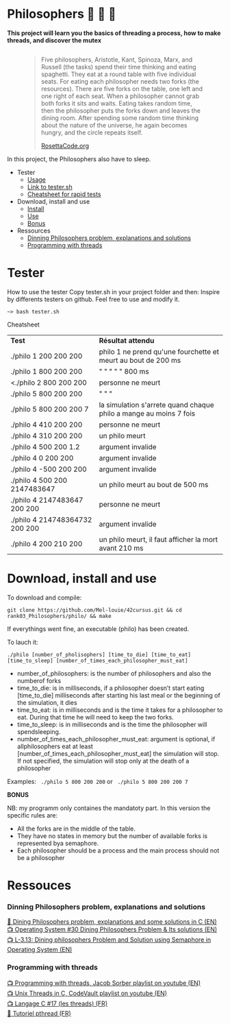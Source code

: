 # Philosophers 🧵 📜    🚧 

<b>This project will learn you the basics of threading a process, how to make threads, and discover the mutex</b>


<img src=""
     alt="">

<figure>
	<blockquote>
		<p>Five philosophers, Aristotle, Kant, Spinoza, Marx, and Russell (the tasks) spend their time thinking and eating spaghetti. They eat at a round table with five individual seats. For eating each philosopher needs two forks (the resources). There are five forks on the table, one left and one right of each seat. When a philosopher cannot grab both forks it sits and waits. Eating takes random time, then the philosopher puts the forks down and leaves the dining room. After spending some random time thinking about the nature of the universe, he again becomes hungry, and the circle repeats itself.</p>
		<a href="https://rosettacode.org/wiki/Dining_philosophers">RosettaCode.org</a>
	</blockquote>
</figure>

In this project, the Philosophers also have to sleep.

- Tester
	- <a href="#uset">Usage</a>
	- <a href="">Link to tester.sh</a>
	- <a href="#cheatsheet">Cheatsheet for rapid tests</a>
- Download, install and use
	- <a href="#instal">Install</a>
	- <a href="#play">Use</a>
	- <a href="#bonus">Bonus</a>
- Ressources
	- <a href="#problem">Dinning Philosophers problem, explanations and solutions</a>
	- <a href="#thread">Programming with threads</a>


# Tester

<div id=uset></div></a>How to use the tester
Copy tester.sh in your project folder and then:
Inspire by differents testers on github.
Feel free to use and modify it.

```
~> bash tester.sh

```

<div id=cheatsheet></div></a>Cheatsheet
<table>
    <tr>
        <td><b>Test</b></td>
        <td><b>Résultat attendu</b></td>
    </tr>
    <tr>
        <td>./philo 1 200 200 200</td>
        <td>philo 1 ne prend qu'une fourchette et meurt au bout de 200 ms</td>
    </tr>
    <tr>
        <td>./philo 1 800 200 200</td>
        <td>	"			"			"		"			"	800 ms</td>
    </tr>
    <tr>
        <td><./philo 2 800 200 200</td>
        <td>personne ne meurt</td>
    </tr>
    <tr>
        <td>./philo 5 800 200 200 </td>
        <td>	"	"	"</td>
    </tr>
    <tr>
        <td>./philo 5 800 200 200 7</td>
        <td>la simulation s'arrete quand chaque philo a mange au moins 7 fois</td>
    </tr>
    <tr>
        <td>./philo 4 410 200 200</td>
        <td>personne ne meurt</td>
    </tr>
    <tr>
        <td>./philo 4 310 200 200</td>
        <td>un philo meurt</td>
    </tr>
    <tr>
        <td>./philo 4 500 200 1.2</td>
        <td>argument invalide</td>
    </tr>
    <tr>
        <td>./philo 4 0 200 200</td>
        <td>argument invalide</td>
    </tr>
    <tr>
        <td>./philo 4 -500 200 200 </td>
        <td>argument invalide</td>
    </tr>
    <tr>
        <td>./philo 4 500 200 2147483647</td>
        <td>un philo meurt au bout de 500 ms</td>
    </tr>
    <tr>
        <td>./philo 4 2147483647 200 200</td>
        <td>personne ne meurt</td>
    </tr>
    <tr>
        <td>./philo 4 214748364732 200 200</td>
        <td>argument invalide</td>
    </tr>
    <tr>
        <td>./philo 4 200 210 200</td>
        <td>un philo meurt, il faut afficher la mort avant 210 ms</td>
    </tr>
</table>

# Download, install and use

<div id=instal></div></a>To download and compile:

```git clone https://github.com/Mel-louie/42cursus.git && cd rank03_Philosophers/philo/ && make```

If everythings went fine, an executable (philo) has been created.

<div id=play></div>To lauch it:

```./philo [number_of_pholisophers] [time_to_die] [time_to_eat] [time_to_sleep] [number_of_times_each_philosopher_must_eat]```

- number_of_philosophers: is the number of philosophers and also the numberof forks
- time_to_die: is in milliseconds, if a philosopher doesn’t start eating [time_to_die] milliseconds after starting his last meal or the beginning of the simulation, it dies
- time_to_eat: is in milliseconds and is the time it takes for a philosopher to eat. During that time he will need to keep the two forks.
- time_to_sleep: is in milliseconds and is the time the philosopher will spendsleeping.
- number_of_times_each_philosopher_must_eat: argument is optional, if allphilosophers eat at least [number_of_times_each_philosopher_must_eat] the simulation will stop. If not specified, the simulation will stop only at the death of a philosopher

Examples:
``` ./philo 5 800 200 200```
or
``` ./philo 5 800 200 200 7```

<div id=bonus></div><b>BONUS</b>

NB: my programm only containes the mandatoty part.
In this version the specific rules are:
- All the forks are in the middle of the table.
- They have no states in memory but the number of available forks is represented bya semaphore.
- Each philosopher should be a process and the main process should not be a philosopher

# Ressouces

<h3><div id=problem></div>Dinning Philosophers problem, explanations and solutions</h3>

<a href="https://sites.cs.ucsb.edu/~rich/class/old.cs170/notes/DiningPhil/index.html">📄 Dining Philosophers problem, explanations and some solutions in C (EN)</a><br />
<a href="https://www.youtube.com/watch?v=syMOLWlGjNg">📺 Operating System #30 Dining Philosophers Problem & Its solutions (EN)</a><br />
<a href="https://www.youtube.com/watch?v=HHoB2t_B6MI">📺 L-3.13: Dining philosophers Problem and Solution using Semaphore in Operating System (EN)</a><br />

<h3><div id=thread></div>Programming with threads</h3>

<a href="https://www.youtube.com/playlist?list=PL9IEJIKnBJjFZxuqyJ9JqVYmuFZHr7CFM">📺 Programming with threads, Jacob Sorber playlist on youtube (EN)</a><br />
<a href="https://www.youtube.com/playlist?list=PLfqABt5AS4FmuQf70psXrsMLEDQXNkLq2">📺 Unix Threads in C, CodeVault playlist on youtube (EN)</a><br />
<a href="https://youtu.be/o_GbRujGCnM">📺 Langage C #17 (les threads) (FR)</a><br />
<a href="https://franckh.developpez.com/tutoriels/posix/pthreads/">📄 Tutoriel pthread (FR)</a><br />
<a href=""></a><br />
<a href=""></a><br />
<a href=""></a><br />